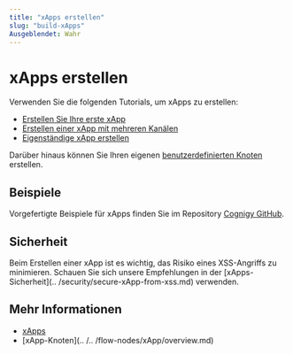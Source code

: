 ```yaml
---
title: "xApps erstellen"
slug: "build-xApps"
Ausgeblendet: Wahr
---
```


# xApps erstellen

Verwenden Sie die folgenden Tutorials, um xApps zu erstellen:

- [Erstellen Sie Ihre erste xApp](first-xApp.md)
- [Erstellen einer xApp mit mehreren Kanälen](xApp-with-multi-channels.md)
- [Eigenständige xApp erstellen](standalone-xApp.md)

Darüber hinaus können Sie Ihren eigenen [benutzerdefinierten Knoten](custom-xApp-node.md) erstellen.

## Beispiele

Vorgefertigte Beispiele für xApps finden Sie im Repository [Cognigy GitHub](https://github.com/Cognigy/xApps/tree/main).

## Sicherheit

Beim Erstellen einer xApp ist es wichtig, das Risiko eines XSS-Angriffs zu minimieren. Schauen Sie sich unsere Empfehlungen in der [xApps-Sicherheit](.. /security/secure-xApp-from-xss.md) verwenden.

## Mehr Informationen

- [xApps](overview.md)
- [xApp-Knoten](.. /.. /flow-nodes/xApp/overview.md)